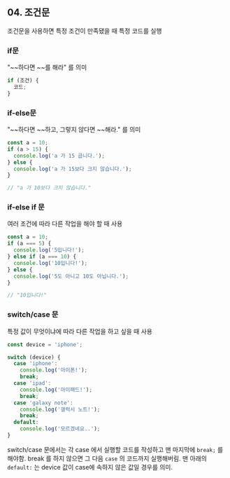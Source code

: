 ## 04. 조건문

조건문을 사용하면 특정 조건이 만족됐을 때 특정 코드를 실행

### if문
"~~하다면 ~~를 해라" 를 의미
``` js
if (조건) {
  코드;
}
```

### if-else문
"~~하다면 ~~하고, 그렇지 않다면 ~~해라." 를 의미
``` js
const a = 10;
if (a > 15) {
  console.log('a 가 15 큽니다.');
} else {
  console.log('a 가 15보다 크지 않습니다.');
}

// "a 가 10보다 크지 않습니다."
```


### if-else if 문
여러 조건에 따라 다른 작업을 해야 할 때 사용
``` js
const a = 10;
if (a === 5) {
  console.log('5입니다!');
} else if (a === 10) {
  console.log('10입니다!');
} else {
  console.log('5도 아니고 10도 아닙니다.');
}

// "10입니다!"
```

### switch/case 문  
특정 값이 무엇이냐에 따라 다른 작업을 하고 싶을 때 사용
``` js
const device = 'iphone';

switch (device) {
  case 'iphone':
    console.log('아이폰!');
    break;
  case 'ipad':
    console.log('아이패드!');
    break;
  case 'galaxy note':
    console.log('갤럭시 노트!');
    break;
  default:
    console.log('모르겠네요..');
}

```
switch/case 문에서는 각 case 에서 실행할 코드를 작성하고 맨 마지막에 ```break;``` 를 해야함.
break 를 하지 않으면 그 다음 ```case``` 의 코드까지 실행해버림.
맨 아래의 ```default:``` 는 device 값이 case에 속하지 않은 값일 경우를 의미.
